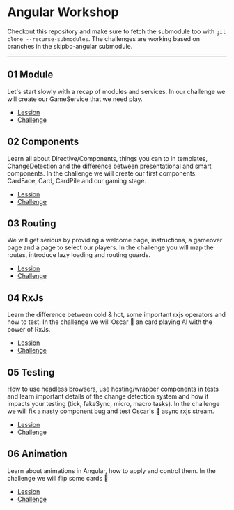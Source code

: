 # Angular Workshop
Checkout this repository and make sure to fetch the submodule too with `git clone --recurse-submodules`. The challenges are working based on branches in the skipbo-angular submodule.

---

## 01 Module
Let's start slowly with a recap of modules and services. In our challenge we will create our GameService that we need play.

+ [Lession](docs/01-modules.md)
+ [Challenge](docs/challenges/01-modules/modules.md)

## 02 Components
Learn all about Directive/Components, things you can to in templates, ChangeDetection and the difference between presentational and smart components. In the challenge we will create our first components: CardFace, Card, CardPile and our gaming stage.

+ [Lession](docs/02-components.md)
+ [Challenge](docs/challenges/02-components/components.md)

## 03 Routing
We will get serious by providing a welcome page, instructions, a gameover page and a page to select our players. In the challenge you will map the routes, introduce lazy loading and routing guards.

+ [Lession](docs/03-routing.md)
+ [Challenge](docs/challenges/03-routing/challenge.md)

## 04 RxJs
Learn the difference between cold & hot, some important rxjs operators and how to test. In the challenge we will Oscar 🐙 an card playing AI with the power of RxJs.

+ [Lession](docs/04-rxjs.md)
+ [Challenge](docs/challenges/04-rxjs/challenge.md)

## 05 Testing
How to use headless browsers, use hosting/wrapper components in tests and learn important details of the change detection system and how it impacts your testing (tick, fakeSync, micro, macro tasks). In the challenge we will fix a nasty component bug and test Oscar's 🐙 async rxjs stream.

+ [Lession](docs/05-testing.md)
+ [Challenge](docs/challenges/05-testing/challenge.md)

## 06 Animation
Learn about animations in Angular, how to apply and control them. In the challenge we will flip some cards 🙌

+ [Lession](docs/06-animation.md)
+ [Challenge](docs/challenges/06-animation/challenge.md)